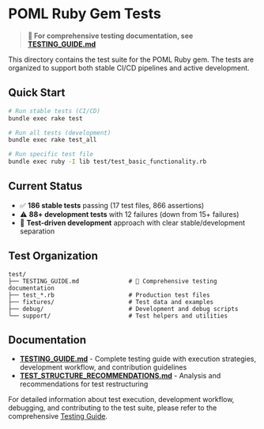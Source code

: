 # POML Ruby Gem Tests

> **📖 For comprehensive testing documentation, see [TESTING_GUIDE.md](TESTING_GUIDE.md)**

This directory contains the test suite for the POML Ruby gem. The tests are organized to support both stable CI/CD pipelines and active development.

## Quick Start

```bash
# Run stable tests (CI/CD)
bundle exec rake test

# Run all tests (development)
bundle exec rake test_all

# Run specific test file
bundle exec ruby -I lib test/test_basic_functionality.rb
```

## Current Status

- ✅ **186 stable tests** passing (17 test files, 866 assertions)
- ⚠️ **88+ development tests** with 12 failures (down from 15+ failures)
- 🎯 **Test-driven development** approach with clear stable/development separation

## Test Organization

```
test/
├── TESTING_GUIDE.md              # 📖 Comprehensive testing documentation
├── test_*.rb                     # Production test files
├── fixtures/                     # Test data and examples
├── debug/                        # Development and debug scripts
└── support/                      # Test helpers and utilities
```

## Documentation

- **[TESTING_GUIDE.md](TESTING_GUIDE.md)** - Complete testing guide with execution strategies, development workflow, and contribution guidelines
- **[TEST_STRUCTURE_RECOMMENDATIONS.md](TEST_STRUCTURE_RECOMMENDATIONS.md)** - Analysis and recommendations for test restructuring

For detailed information about test execution, development workflow, debugging, and contributing to the test suite, please refer to the comprehensive [Testing Guide](TESTING_GUIDE.md).
